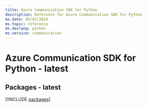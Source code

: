 ```yaml
---
title: Azure Communication SDK for Python
description: Reference for Azure Communication SDK for Python
ms.date: 05/03/2024
ms.topic: reference
ms.devlang: python
ms.service: communication
---
```

# Azure Communication SDK for Python - latest
## Packages - latest
[!INCLUDE [packages](communication-index.md)]
